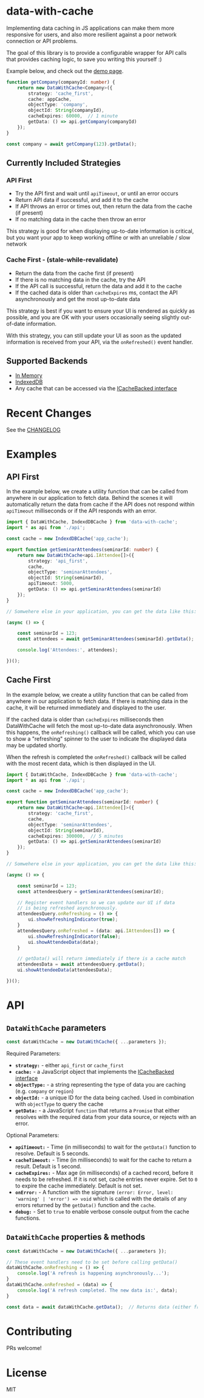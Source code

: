 # data-with-cache

Implementing data caching in JS applications can make them more
responsive for users, and also more resilient against a poor network
connection or API problems.

The goal of this library is to provide a configurable wrapper for API
calls that provides caching logic, to save you writing this yourself :)

Example below, and check out the
[demo page](http://russellbriggs.co/data-with-cache/demo/).

```ts
function getCompany(companyId: number) {
    return new DataWithCache<Company>({
        strategy: 'cache_first',
        cache: appCache,
        objectType: 'company',
        objectId: String(companyId),
        cacheExpires: 60000,  // 1 minute
        getData: () => api.getCompany(companyId)
    });
}

const company = await getCompany(123).getData();
```

## Currently Included Strategies

### API First

  - Try the API first and wait until `apiTimeout`, or until an error occurs
  - Return API data if successful, and add it to the cache
  - If API throws an error or times out, then return the data from the cache (if present)
  - If no matching data in the cache then throw an error

This strategy is good for when displaying up-to-date information is critical,
but you want your app to keep working offline or with an unreliable / slow network

### Cache First - (stale-while-revalidate)

  - Return the data from the cache first (if present)
  - If there is no matching data in the cache, try the API
  - If the API call is successful, return the data and add it to the cache
  - If the cached data is older than `cacheExpires` ms, contact the API
    asynchronously and get the most up-to-date data

This strategy is best if you want to ensure your UI is rendered as quickly as possible, and
you are OK with your users occasionally seeing slightly out-of-date information.

With this strategy, you can still update your UI as soon as the updated information is
received from your API, via the `onRefreshed()` event handler.

## Supported Backends

* [In Memory](https://github.com/dupski/data-with-cache/blob/master/src/backends/InMemoryCache.ts)
* [IndexedDB](https://github.com/dupski/data-with-cache/blob/master/src/backends/IndexedDBCache.ts)
* Any cache that can be accessed via the
  [ICacheBacked interface](https://github.com/dupski/data-with-cache/blob/master/src/types.ts)

# Recent Changes

See the [CHANGELOG](https://github.com/dupski/data-with-cache/blob/master/CHANGELOG.md)

# Examples

## API First

In the example below, we create a utility function that can be called from anywhere
in our application to fetch data. Behind the scenes it will automatically return the data from
cache if the API does not respond within `apiTimeout` milliseconds or if the API
responds with an error.

```ts
import { DataWithCache, IndexdDBCache } from 'data-with-cache';
import * as api from './api';

const cache = new IndexdDBCache('app_cache');

export function getSeminarAttendees(seminarId: number) {
    return new DataWithCache<api.IAttendee[]>({
        strategy: 'api_first',
        cache,
        objectType: 'seminarAttendees',
        objectId: String(seminarId),
        apiTimeout: 5000,
        getData: () => api.getSeminarAttendees(seminarId)
    });
}

// Somwehere else in your application, you can get the data like this:

(async () => {

    const seminarId = 123;
    const attendees = await getSeminarAttendees(seminarId).getData();

    console.log('Attendees:', attendees);

})();
```

## Cache First

In the example below, we create a utility function that can be called from anywhere
in our application to fetch data. If there is matching data in the cache, it will
be returned immediately and displayed to the user.

If the cached data is older than `cacheExpires` milliseconds then DataWithCache will
fetch the most up-to-date data asynchronously. When this happens, the
`onRefreshing()` callback will be called, which you can use to show a "refreshing"
spinner to the user to indicate the displayed data may be updated shortly.

When the refresh is completed the `onRefreshed()` callback will be called with the
most recent data, which is then displayed in the UI.

```ts
import { DataWithCache, IndexdDBCache } from 'data-with-cache';
import * as api from './api';

const cache = new IndexdDBCache('app_cache');

export function getSeminarAttendees(seminarId: number) {
    return new DataWithCache<api.IAttendee[]>({
        strategy: 'cache_first',
        cache,
        objectType: 'seminarAttendees',
        objectId: String(seminarId),
        cacheExpires: 300000,  // 5 minutes
        getData: () => api.getSeminarAttendees(seminarId)
    });
}

// Somwehere else in your application, you can get the data like this:

(async () => {

    const seminarId = 123;
    const attendeesQuery = getSeminarAttendees(seminarId);

    // Register event handlers so we can update our UI if data
    // is being refreshed asynchronously.
    attendeesQuery.onRefreshing = () => {
        ui.showRefreshingIndicator(true);
    }
    attendeesQuery.onRefreshed = (data: api.IAttendees[]) => {
        ui.showRefreshingIndicator(false);
        ui.showAttendeeData(data);
    }

    // getData() will return immediately if there is a cache match
    attendeesData = await attendeesQuery.getData();
    ui.showAttendeeData(attendeesData);

})();
```

# API

## `DataWithCache` parameters

```ts
const dataWithCache = new DataWithCache({ ...parameters });
```

Required Parameters:

* **`strategy:`** - either `api_first` or `cache_first`
* **`cache:`** - a JavaScript object that implements the 
  [ICacheBacked interface](https://github.com/dupski/data-with-cache/blob/master/src/types.ts)
* **`objectType:`** - a string representing the type of data you are caching (e.g. `company` or `region`)
* **`objectId:`** - a unique ID for the data being cached. Used in combination with `objectType` to query the cache
* **`getData:`** - a JavaScript `function` that returns a `Promise` that either resolves with the
   required data from your data source, or rejects with an error.

Optional Parameters:

* **`apiTimeout:`** - Time (in milliseconds) to wait for the `getData()` function to resolve. Default is 5 seconds.
* **`cacheTimeout:`** - Time (in milliseconds) to wait for the cache to return a result. Default is 1 second.
* **`cacheExpires:`** - Max age (in milliseconds) of a cached record, before it needs to be refreshed. If it is
  not set, cache entries never expire. Set to `0` to expire the cache immediately. Default is not set.
* **`onError:`** - A function with the signature `(error: Error, level: 'warning' | 'error') => void` which
  is called with the details of any errors returned by the `getData()` function and the `cache`.
* **`debug:`** - Set to `true` to enable verbose console output from the cache functions.

## `DataWithCache` properties & methods

```ts
const dataWithCache = new DataWithCache({ ...parameters });

// These event handlers need to be set before calling getData()
dataWithCache.onRefreshing = () => {
    console.log('A refresh is happening asynchronously...');
}
dataWithCache.onRefreshed = (data) => {
    console.log('A refresh completed. The new data is:', data);
}

const data = await dataWithCache.getData();  // Returns data (either from cache or API)
```

# Contributing

PRs welcome!

# License

MIT